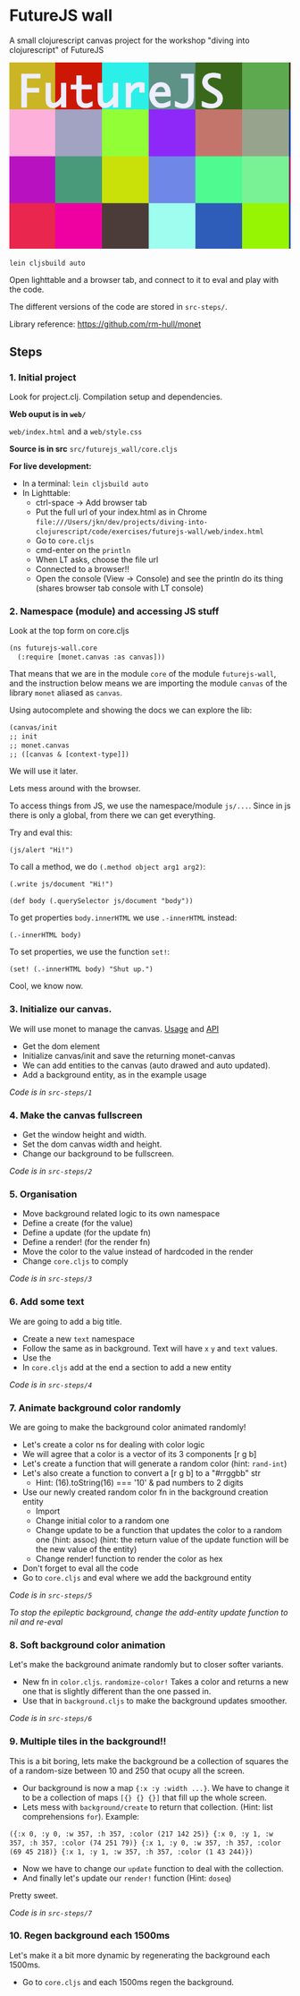 
FutureJS wall
=============

A small clojurescript canvas project for the workshop "diving into
clojurescript" of FutureJS

![FutureJS wall](https://github.com/joakin/diving-into-clojurescript-exercises/raw/master/futurejs-wall/futurejs-wall.png)

```
lein cljsbuild auto
```

Open lighttable and a browser tab, and connect to it to eval and play with the
code.

The different versions of the code are stored in `src-steps/`.

Library reference:
https://github.com/rm-hull/monet

Steps
-----

### 1. Initial project

Look for project.clj. Compilation setup and dependencies.

**Web ouput is in `web/`**

`web/index.html` and a `web/style.css`

**Source is in src**
`src/futurejs_wall/core.cljs`

**For live development:**

* In a terminal: `lein cljsbuild auto`
* In Lighttable:
  * ctrl-space -> Add browser tab
  * Put the full url of your index.html as in Chrome
    `file:///Users/jkn/dev/projects/diving-into-clojurescript/code/exercises/futurejs-wall/web/index.html`
  * Go to `core.cljs`
  * cmd-enter on the `println`
  * When LT asks, choose the file url
  * Connected to a browser!!
  * Open the console (View -> Console) and see the println do its thing (shares browser tab console with LT console)


### 2. Namespace (module) and accessing JS stuff

Look at the top form on core.cljs

```
(ns futurejs-wall.core
  (:require [monet.canvas :as canvas]))
```

That means that we are in the module `core` of the module `futurejs-wall`, and the instruction below means we are importing the module `canvas` of the library `monet` aliased as `canvas`.

Using autocomplete and showing the docs we can explore the lib:

```
(canvas/init
;; init
;; monet.canvas
;; ([canvas & [context-type]])
```

We will use it later.

Lets mess around with the browser.

To access things from JS, we use the namespace/module `js/...`. Since in js there is only a global, from there we can get everything.

Try and eval this:

```
(js/alert "Hi!")
```

To call a method, we do `(.method object arg1 arg2)`:

```
(.write js/document "Hi!")
```

```
(def body (.querySelector js/document "body"))
```

To get properties `body.innerHTML` we use `.-innerHTML` instead:

```
(.-innerHTML body)
```

To set properties, we use the function `set!`:

```
(set! (.-innerHTML body) "Shut up.")
```

Cool, we know now.


### 3. Initialize our canvas.

We will use monet to manage the canvas. [Usage](https://github.com/rm-hull/monet) and [API](http://www.destructuring-bind.org/monet/)

* Get the dom element
* Initialize canvas/init and save the returning monet-canvas
* We can add entities to the canvas (auto drawed and auto updated).
* Add a background entity, as in the example usage

*Code is in `src-steps/1`*

### 4. Make the canvas fullscreen

* Get the window height and width.
* Set the dom canvas width and height.
* Change our background to be fullscreen.

*Code is in `src-steps/2`*

### 5. Organisation

* Move background related logic to its own namespace
* Define a create (for the value)
* Define a update (for the update fn)
* Define a render! (for the render fn)
* Move the color to the value instead of hardcoded in the render
* Change `core.cljs` to comply

*Code is in `src-steps/3`*

### 6. Add some text

We are going to add a big title.

* Create a new `text` namespace
* Follow the same as in background. Text will have `x` `y` and `text` values.
* Use the
* In `core.cljs` add at the end a section to add a new entity

*Code is in `src-steps/4`*

### 7. Animate background color randomly

We are going to make the background color animated randomly!

* Let's create a color ns for dealing with color logic
* We will agree that a color is a vector of its 3 components [r g b]
* Let's create a function that will generate a random color (hint: `rand-int`)
* Let's also create a function to convert a [r g b] to a "#rrggbb" str
  * Hint: (16).toString(16) === '10' & pad numbers to 2 digits
* Use our newly created random color fn in the background creation entity
  * Import
  * Change initial color to a random one
  * Change update to be a function that updates the color to a random one
    (hint: assoc)
    (hint: the return value of the update function will be the new value of the entity)
  * Change render! function to render the color as hex
* Don't forget to eval all the code
* Go to `core.cljs` and eval where we add the background entity

*Code is in `src-steps/5`*

*To stop the epileptic background, change the add-entity update function to nil and re-eval*

### 8. Soft background color animation

Let's make the background animate randomly but to closer softer variants.

* New fn in `color.cljs`. `randomize-color!`
  Takes a color and returns a new one that is slightly different than the one passed in.
* Use that in `background.cljs` to make the background updates smoother.

*Code is in `src-steps/6`*

### 9. Multiple tiles in the background!!

This is a bit boring, lets make the background be a collection of squares the of a random-size between 10 and 250 that ocupy all the
screen.

* Our background is now a map `{:x :y :width ...}`. We have to change it to be a collection of maps `[{} {} {}]` that fill up the whole screen.
* Lets mess with `background/create` to return that collection. (Hint: list comprehensions `for`). Example:

```
({:x 0, :y 0, :w 357, :h 357, :color (217 142 25)} {:x 0, :y 1, :w 357, :h 357, :color (74 251 79)} {:x 1, :y 0, :w 357, :h 357, :color (69 45 218)} {:x 1, :y 1, :w 357, :h 357, :color (1 43 244)})
```

* Now we have to change our `update` function to deal with the collection.
* And finally let's update our `render!` function (Hint: `doseq`)

Pretty sweet.

*Code is in `src-steps/7`*

### 10. Regen background each 1500ms

Let's make it a bit more dynamic by regenerating the background each 1500ms.

* Go to `core.cljs` and each 1500ms regen the background.



